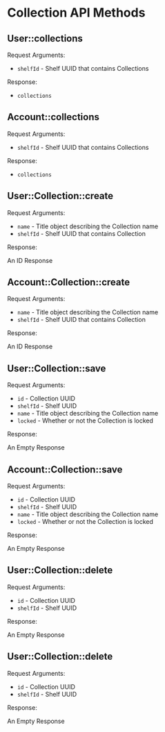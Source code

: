 # Collection API Methods

## User::collections

Request Arguments:

* `shelfId` - Shelf UUID that contains Collections

Response:

* `collections`

## Account::collections

Request Arguments:

* `shelfId` - Shelf UUID that contains Collections

Response:

* `collections`

## User::Collection::create

Request Arguments:

* `name` - Title object describing the Collection name
* `shelfId` - Shelf UUID that contains Collection

Response:

An ID Response

## Account::Collection::create

Request Arguments:

* `name` - Title object describing the Collection name
* `shelfId` - Shelf UUID that contains Collection

Response:

An ID Response

## User::Collection::save

Request Arguments:

* `id` - Collection UUID
* `shelfId` - Shelf UUID
* `name` - Title object describing the Collection name
* `locked` - Whether or not the Collection is locked

Response:

An Empty Response

## Account::Collection::save

Request Arguments:

* `id` - Collection UUID
* `shelfId` - Shelf UUID
* `name` - Title object describing the Collection name
* `locked` - Whether or not the Collection is locked

Response:

An Empty Response

## User::Collection::delete

Request Arguments:

* `id` - Collection UUID
* `shelfId` - Shelf UUID

Response:

An Empty Response

## User::Collection::delete

Request Arguments:

* `id` - Collection UUID
* `shelfId` - Shelf UUID

Response:

An Empty Response